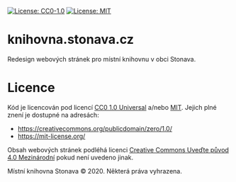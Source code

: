 [![License: CC0-1.0](https://img.shields.io/badge/License-CC0%201.0-lightgrey.svg)](http://creativecommons.org/publicdomain/zero/1.0/)
[![License: MIT](https://img.shields.io/badge/License-MIT-yellow.svg)](https://opensource.org/licenses/MIT)

# knihovna.stonava.cz
Redesign webových stránek pro místní knihovnu v obci Stonava.

# Licence
Kód je licencován pod licencí [CC0 1.0 Universal](LICENSE)
a/nebo [MIT](LICENSE.MIT). Jejich plné znení je dostupné na adresách:

- <https://creativecommons.org/publicdomain/zero/1.0/>
- <https://mit-license.org/>

Obsah webových stránek podléhá licenci [Creative Commons Uveďte původ 4.0 Mezinárodní](http://creativecommons.org/licenses/by/4.0/deed.cs) pokud není uvedeno jinak.

Místní knihovna Stonava © 2020. Některá práva vyhrazena.
